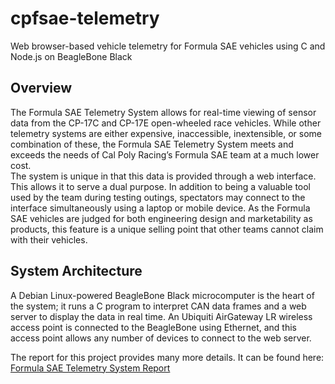 # cpfsae-telemetry
Web browser-based vehicle telemetry for Formula SAE vehicles using C and Node.js on BeagleBone Black

## Overview
The Formula SAE Telemetry System allows for real-time viewing of sensor data from the CP-17C and CP-17E open-wheeled race vehicles. While other telemetry systems are either expensive, inaccessible, inextensible, or some combination of these, the Formula SAE Telemetry System meets and exceeds the needs of Cal Poly Racing’s Formula SAE team at a much lower cost.  
The system is unique in that this data is provided through a web interface. This allows it to serve a dual purpose. In addition to being a valuable tool used by the team during testing outings, spectators may connect to the interface simultaneously using a laptop or mobile device. As the Formula SAE vehicles are judged for both engineering design and marketability as products, this feature is a unique selling point that other teams cannot claim with their vehicles.

## System Architecture
A Debian Linux-powered BeagleBone Black microcomputer is the heart of the system; it runs a C program to interpret CAN data frames and a web server to display the data in real time. An Ubiquiti AirGateway LR wireless access point is connected to the BeagleBone using Ethernet, and this access point allows any number of devices to connect to the web server.

The report for this project provides many more details. It can be found here: [Formula SAE Telemetry System Report](https://docs.google.com/document/d/1z2uWAGIEsSnG0PktTVHk5ej-sA3QeC9OkyvsWds6SQc/edit?usp=sharing)

